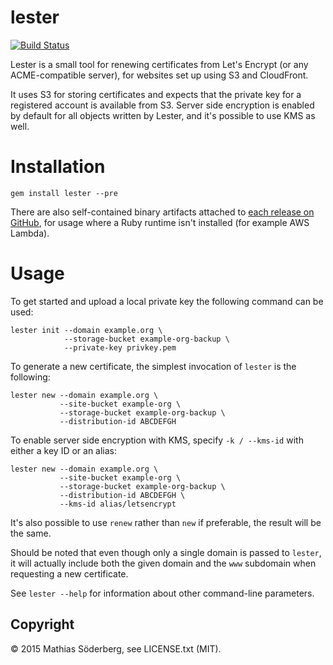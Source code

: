 # lester

[![Build Status](https://travis-ci.org/mthssdrbrg/lester.svg?branch=master)](https://travis-ci.org/mthssdrbrg/lester)


Lester is a small tool for renewing certificates from Let's Encrypt (or any
ACME-compatible server), for websites set up using S3 and CloudFront.

It uses S3 for storing certificates and expects that the private key for a
registered account is available from S3. Server side encryption is enabled by
default for all objects written by Lester, and it's possible to use KMS as well.

# Installation

```shell
gem install lester --pre
```

There are also self-contained binary artifacts attached to [each release on
GitHub](https://github.com/mthssdrbrg/lester/releases), for usage where a Ruby runtime isn't installed (for example AWS Lambda).

# Usage

To get started and upload a local private key the following command can be used:

```shell
lester init --domain example.org \
            --storage-bucket example-org-backup \
            --private-key privkey.pem
```

To generate a new certificate, the simplest invocation of `lester` is the
following:

```shell
lester new --domain example.org \
           --site-bucket example-org \
           --storage-bucket example-org-backup \
           --distribution-id ABCDEFGH
```

To enable server side encryption with KMS, specify `-k / --kms-id` with
either a key ID or an alias:

```shell
lester new --domain example.org \
           --site-bucket example-org \
           --storage-bucket example-org-backup \
           --distribution-id ABCDEFGH \
           --kms-id alias/letsencrypt
```

It's also possible to use `renew` rather than `new` if preferable, the result
will be the same.

Should be noted that even though only a single domain is passed to `lester`, it
will actually include both the given domain and the `www` subdomain when
requesting a new certificate.

See `lester --help` for information about other command-line parameters.

## Copyright

© 2015 Mathias Söderberg, see LICENSE.txt (MIT).
